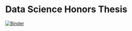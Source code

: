 # Data Science Honors Thesis

[![Binder](https://mybinder.org/badge_logo.svg)](https://mybinder.org/v2/gh/albert-tran-100/datascihonorsthesis.git/HEAD)
